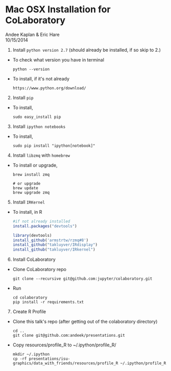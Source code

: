 # Mac OSX Installation for CoLaboratory
Andee Kaplan & Eric Hare  
10/15/2014  

1. Install `python version 2.7` (should already be installed, if so skip to 2.)
  - To check what version you have in terminal 
  
    ```
    python --version
    ```
  - To install, if it's not already
  
    ```
    https://www.python.org/download/
    ```
2. Install `pip`
  - To install,
 
    ```
    sudo easy_install pip
    ```
3. Install `ipython notebooks`
  - To install,
  
    ```
    sudo pip install "ipython[notebook]"
    ```
4. Install `libzmq` with `homebrew`
  - To install or upgrade,
  
    ```
    brew install zmq
    
    # or upgrade
    brew update
    brew upgrade zmq
    ```
    
5. Install `IRKernel`
  - To install, in R
  
    
    ```r
    #if not already installed
    install.packages("devtools")
    
    library(devtools)
    install_github('armstrtw/rzmq#8')
    install_github("takluyver/IRdisplay")
    install_github("takluyver/IRkernel")
    ```
6. Install CoLaboratory    
  - Clone CoLaboratory repo
 
    ```
    git clone --recursive git@github.com:jupyter/colaboratory.git
    ```
  - Run
    
    ```
    cd colaboratory
    pip install -r requirements.txt
    ```
7. Create R Profile
  - Clone this talk's repo (after getting out of the colaboratory directory)
    
    ```
    cd ..
    git clone git@github.com:andeek/presentations.git
    ```
  - Copy resources/profile_R to ~/.ipython/profile_R/
    
    ```
    mkdir ~/.ipython
    cp -rf presentations/isu-graphics/data_with_friends/resources/profile_R ~/.ipython/profile_R
    ```
